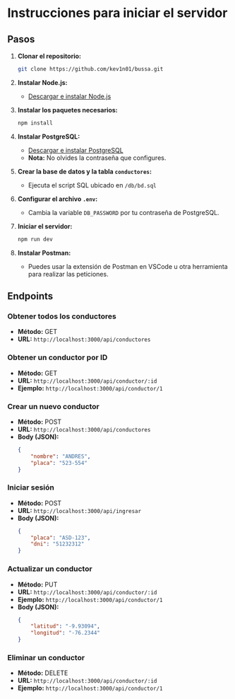 # Instrucciones para iniciar el servidor

## Pasos

1. **Clonar el repositorio:**
    ```bash
    git clone https://github.com/kev1n01/bussa.git
    ```

2. **Instalar Node.js:**
   - [Descargar e instalar Node.js](https://nodejs.org/)

3. **Instalar los paquetes necesarios:**
    ```bash
    npm install
    ```

4. **Instalar PostgreSQL:**
   - [Descargar e instalar PostgreSQL](https://www.enterprisedb.com/downloads/postgres-postgresql-downloads)
   - **Nota:** No olvides la contraseña que configures.

5. **Crear la base de datos y la tabla `conductores`:**
   - Ejecuta el script SQL ubicado en `/db/bd.sql`

6. **Configurar el archivo `.env`:**
   - Cambia la variable `DB_PASSWORD` por tu contraseña de PostgreSQL.

7. **Iniciar el servidor:**
    ```bash
    npm run dev
    ```

8. **Instalar Postman:**
   - Puedes usar la extensión de Postman en VSCode u otra herramienta para realizar las peticiones.

## Endpoints

### Obtener todos los conductores

- **Método:** GET
- **URL:** `http://localhost:3000/api/conductores`

### Obtener un conductor por ID

- **Método:** GET
- **URL:** `http://localhost:3000/api/conductor/:id`
- **Ejemplo:** `http://localhost:3000/api/conductor/1`

### Crear un nuevo conductor

- **Método:** POST
- **URL:** `http://localhost:3000/api/conductores`
- **Body (JSON):**
    ```json
    {
        "nombre": "ANDRES",
        "placa": "523-554"
    }
    ```

### Iniciar sesión

- **Método:** POST
- **URL:** `http://localhost:3000/api/ingresar`
- **Body (JSON):**
    ```json
    {
        "placa": "ASD-123",
        "dni": "51232312"
    }
    ```

### Actualizar un conductor

- **Método:** PUT
- **URL:** `http://localhost:3000/api/conductor/:id`
- **Ejemplo:** `http://localhost:3000/api/conductor/1`
- **Body (JSON):**
    ```json
    {
        "latitud": "-9.93094",
        "longitud": "-76.2344"
    }
    ```

### Eliminar un conductor

- **Método:** DELETE
- **URL:** `http://localhost:3000/api/conductor/:id`
- **Ejemplo:** `http://localhost:3000/api/conductor/1`
